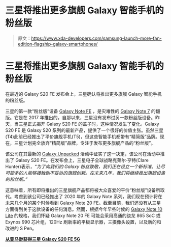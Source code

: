 # 三星将推出更多旗舰 Galaxy 智能手机的粉丝版

> 原文：<https://www.xda-developers.com/samsung-launch-more-fan-edition-flagship-galaxy-smartphones/>

# 三星将推出更多旗舰 Galaxy 智能手机的粉丝版

在最近的 Galaxy S20 FE 发布会上，三星确认将推出更多旗舰 Galaxy 智能手机的粉丝版。

三星的第一款“粉丝版”设备 [Galaxy Note FE](https://www.xda-developers.com/tag/samsung-galaxy-note-fe/) ，是灾难性的 [Galaxy Note 7](https://www.xda-developers.com/samsung-discloses-issues-with-galaxy-note-7-batteries-phone-itself-not-to-blame/) 的翻版。它是在 2017 年推出的，自那以来，三星没有发布过另一款粉丝版设备。昨天，当三星正式揭开 Galaxy S20 FE 的盖子时，这种情况发生了变化。Galaxy S20 FE 是 Galaxy S20 系列的最新产品，提供了一个很好的价值主张。虽然三星(T4)此前已经推出了平价旗舰手机(T5)，但这些智能手机都带有“精简版”品牌。现在，三星计划完全放弃“精简版”品牌，专注于发布更多旗舰产品的“粉丝版”。

该公司在其最新的 [Galaxy Unpacked](https://www.xda-developers.com/tag/galaxy-unpacked/) 活动中证实了这一决定，该公司在活动中推出了 Galaxy S20 FE。在发布会上，三星电子全球战略克莱尔·亨特(Clare Hunter)表示，*“为了向我们的 Galaxy 粉丝致敬，我们正在设立一个新标准，让尽可能多的人能够接触到不妥协的旗舰创新。在未来几年，我们将继续推出旗舰设备的粉丝版。”*

这意味着，所有即将推出的三星旗舰产品都将被大众喜爱的平价“粉丝版”设备所取代。考虑到该公司已经推出了 2020 年的 Galaxy Note 系列，我们现在预计将在未来几个月的某个时候看到 Galaxy Note 20 FE。截至目前，我们还没有从三星方面得到关于这款设备的任何消息。然而，根据今年早些时候的 [Galaxy Note 10 Lite](https://www.xda-developers.com/samsung-galaxy-note-10-lite-review/) 的规格，我们怀疑 Galaxy Note 20 FE 可能会采用高通的骁龙 865 SoC 或 Exynos 990 芯片组，120Hz 刷新率的平板显示器，三摄像头设置，以及新的和改进的 S Pen。

**[从亚马逊获得三星 Galaxy S20 FE 5G](https://www.amazon.com/Samsung-Factory-Unlocked-Smartphone-Pro-Grade/dp/B08FYVMRM5?tag=xda-1erfuch-20&ascsubtag=UUxdaUeUpU29963&asc_refurl=https%3A%2F%2Fwww.xda-developers.com%2Fsamsung-launch-more-fan-edition-flagship-galaxy-smartphones%2F&asc_campaign=Short-Term)**